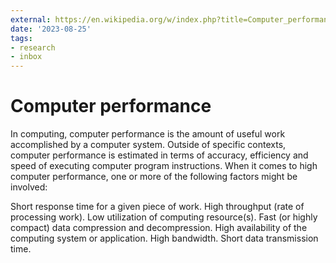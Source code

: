 ```yaml
---
external: https://en.wikipedia.org/w/index.php?title=Computer_performance&oldid=1167061652
date: '2023-08-25'
tags:
- research
- inbox
---
```


# Computer performance

In computing, computer performance is the amount of useful work accomplished by a computer system. Outside of specific contexts, computer performance is estimated in terms of accuracy, efficiency and speed of executing computer program instructions. When it comes to high computer performance, one or more of the following factors might be involved:

Short response time for a given piece of work.
High throughput (rate of processing work).
Low utilization of computing resource(s).
Fast (or highly compact) data compression and decompression.
High availability of the computing system or application.
High bandwidth.
Short data transmission time.
